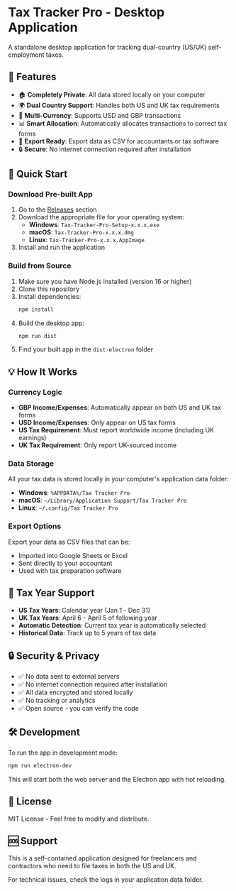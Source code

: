 # Tax Tracker Pro - Desktop Application

A standalone desktop application for tracking dual-country (US/UK) self-employment taxes.

## 🌟 Features

- 🏠 **Completely Private**: All data stored locally on your computer
- 🌍 **Dual Country Support**: Handles both US and UK tax requirements
- 💱 **Multi-Currency**: Supports USD and GBP transactions
- 📊 **Smart Allocation**: Automatically allocates transactions to correct tax forms
- 📁 **Export Ready**: Export data as CSV for accountants or tax software
- 🔒 **Secure**: No internet connection required after installation

## 🚀 Quick Start

### Download Pre-built App

1. Go to the [Releases](../../releases) section
2. Download the appropriate file for your operating system:
   - **Windows**: `Tax-Tracker-Pro-Setup-x.x.x.exe`
   - **macOS**: `Tax-Tracker-Pro-x.x.x.dmg`
   - **Linux**: `Tax-Tracker-Pro-x.x.x.AppImage`
3. Install and run the application

### Build from Source

1. Make sure you have Node.js installed (version 16 or higher)
2. Clone this repository
3. Install dependencies:
   ```bash
   npm install
   ```
4. Build the desktop app:
   ```bash
   npm run dist
   ```
5. Find your built app in the `dist-electron` folder

## 💡 How It Works

### Currency Logic
- **GBP Income/Expenses**: Automatically appear on both US and UK tax forms
- **USD Income/Expenses**: Only appear on US tax forms
- **US Tax Requirement**: Must report worldwide income (including UK earnings)
- **UK Tax Requirement**: Only report UK-sourced income

### Data Storage
All your tax data is stored locally in your computer's application data folder:
- **Windows**: `%APPDATA%/Tax Tracker Pro`
- **macOS**: `~/Library/Application Support/Tax Tracker Pro`
- **Linux**: `~/.config/Tax Tracker Pro`

### Export Options
Export your data as CSV files that can be:
- Imported into Google Sheets or Excel
- Sent directly to your accountant
- Used with tax preparation software

## 📅 Tax Year Support

- **US Tax Years**: Calendar year (Jan 1 - Dec 31)
- **UK Tax Years**: April 6 - April 5 of following year
- **Automatic Detection**: Current tax year is automatically selected
- **Historical Data**: Track up to 5 years of tax data

## 🔒 Security & Privacy

- ✅ No data sent to external servers
- ✅ No internet connection required after installation
- ✅ All data encrypted and stored locally
- ✅ No tracking or analytics
- ✅ Open source - you can verify the code

## 🛠️ Development

To run the app in development mode:

```bash
npm run electron-dev
```

This will start both the web server and the Electron app with hot reloading.

## 📄 License

MIT License - Feel free to modify and distribute.

## 🆘 Support

This is a self-contained application designed for freelancers and contractors who need to file taxes in both the US and UK.

For technical issues, check the logs in your application data folder.